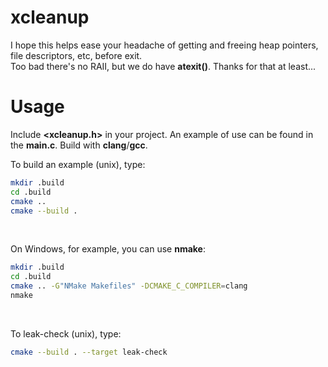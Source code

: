 # xcleanup
I hope this helps ease your headache of getting and freeing heap pointers, file descriptors, etc, before exit.
<br />
Too bad there's no RAII, but we do have <b>atexit()</b>. Thanks for that at least...

# Usage
Include <b><xcleanup.h></b> in your project. An example of use can be found in the <b>main.c</b>. Build with <b>clang</b>/<b>gcc</b>.
<br />

To build an example (unix), type:
```bash
mkdir .build
cd .build
cmake ..
cmake --build .
```
<br />

On Windows, for example, you can use <b>nmake</b>:
```bash
mkdir .build
cd .build
cmake .. -G"NMake Makefiles" -DCMAKE_C_COMPILER=clang
nmake
```
<br />

To leak-check (unix), type:
```bash
cmake --build . --target leak-check
```